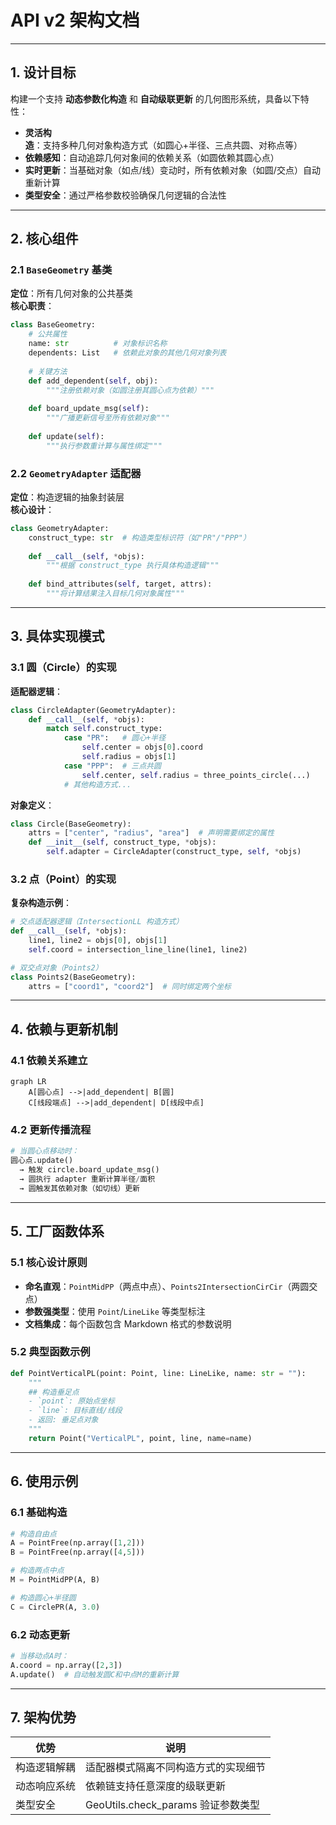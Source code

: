 # API v2 架构文档

---

## 1. 设计目标
构建一个支持 **动态参数化构造** 和 **自动级联更新** 的几何图形系统，具备以下特性：
- **灵活构造**：支持多种几何对象构造方式（如圆心+半径、三点共圆、对称点等）  
- **依赖感知**：自动追踪几何对象间的依赖关系（如圆依赖其圆心点）  
- **实时更新**：当基础对象（如点/线）变动时，所有依赖对象（如圆/交点）自动重新计算  
- **类型安全**：通过严格参数校验确保几何逻辑的合法性

---

## 2. 核心组件

### 2.1 `BaseGeometry` 基类
**定位**：所有几何对象的公共基类  
**核心职责**：
```python
class BaseGeometry:
    # 公共属性
    name: str          # 对象标识名称
    dependents: List   # 依赖此对象的其他几何对象列表
    
    # 关键方法
    def add_dependent(self, obj):
        """注册依赖对象（如圆注册其圆心点为依赖）"""
        
    def board_update_msg(self):
        """广播更新信号至所有依赖对象"""
        
    def update(self):
        """执行参数重计算与属性绑定"""
```

### 2.2 `GeometryAdapter` 适配器
**定位**：构造逻辑的抽象封装层  
**核心设计**：
```python
class GeometryAdapter:
    construct_type: str  # 构造类型标识符（如"PR"/"PPP"）
    
    def __call__(self, *objs):
        """根据 construct_type 执行具体构造逻辑"""
        
    def bind_attributes(self, target, attrs):
        """将计算结果注入目标几何对象属性"""
```

---

## 3. 具体实现模式

### 3.1 圆（Circle）的实现
**适配器逻辑**：
```python
class CircleAdapter(GeometryAdapter):
    def __call__(self, *objs):
        match self.construct_type:
            case "PR":   # 圆心+半径
                self.center = objs[0].coord
                self.radius = objs[1]
            case "PPP":  # 三点共圆
                self.center, self.radius = three_points_circle(...)
            # 其他构造方式...
```

**对象定义**：
```python
class Circle(BaseGeometry):
    attrs = ["center", "radius", "area"]  # 声明需要绑定的属性
    def __init__(self, construct_type, *objs):
        self.adapter = CircleAdapter(construct_type, self, *objs)
```

### 3.2 点（Point）的实现
**复杂构造示例**：
```python
# 交点适配器逻辑（IntersectionLL 构造方式）
def __call__(self, *objs):
    line1, line2 = objs[0], objs[1]
    self.coord = intersection_line_line(line1, line2)

# 双交点对象（Points2）
class Points2(BaseGeometry):
    attrs = ["coord1", "coord2"]  # 同时绑定两个坐标
```

---

## 4. 依赖与更新机制

### 4.1 依赖关系建立
```mermaid
graph LR
    A[圆心点] -->|add_dependent| B[圆]
    C[线段端点] -->|add_dependent| D[线段中点]
```

### 4.2 更新传播流程
```python
# 当圆心点移动时：
圆心点.update() 
  → 触发 circle.board_update_msg() 
  → 圆执行 adapter 重新计算半径/面积 
  → 圆触发其依赖对象（如切线）更新
```

---

## 5. 工厂函数体系

### 5.1 核心设计原则
- **命名直观**：`PointMidPP`（两点中点）、`Points2IntersectionCirCir`（两圆交点）  
- **参数强类型**：使用 `Point`/`LineLike` 等类型标注  
- **文档集成**：每个函数包含 Markdown 格式的参数说明

### 5.2 典型函数示例
```python
def PointVerticalPL(point: Point, line: LineLike, name: str = ""):
    """
    ## 构造垂足点
    - `point`: 原始点坐标
    - `line`: 目标直线/线段
    - 返回: 垂足点对象
    """
    return Point("VerticalPL", point, line, name=name)
```

---

## 6. 使用示例

### 6.1 基础构造
```python
# 构造自由点
A = PointFree(np.array([1,2]))
B = PointFree(np.array([4,5]))

# 构造两点中点
M = PointMidPP(A, B)

# 构造圆心+半径圆
C = CirclePR(A, 3.0)
```

### 6.2 动态更新
```python
# 当移动点A时：
A.coord = np.array([2,3]) 
A.update()  # 自动触发圆C和中点M的重新计算
```

---

## 7. 架构优势

| 优势                | 说明                          |
|---------------------|-----------------------------|
| 构造逻辑解耦        | 适配器模式隔离不同构造方式的实现细节 |
| 动态响应系统        | 依赖链支持任意深度的级联更新      |
| 类型安全            | GeoUtils.check_params 验证参数类型 |
